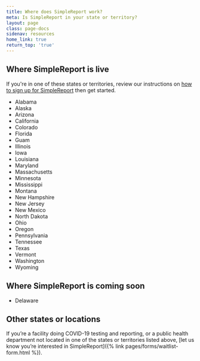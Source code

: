 ```yaml
---
title: Where does SimpleReport work?
meta: Is SimpleReport in your state or territory?
layout: page
class: page-docs
sidenav: resources
home_link: true
return_top: 'true'
---
```


## Where SimpleReport is live
If you're in one of these states or territories, review our instructions on [how to sign up for SimpleReport](/getting-started/organizations-and-testing-facilities/onboard-your-organization/) then get started.

- Alabama
- Alaska
- Arizona
- California
- Colorado
- Florida
- Guam
- Illinois
- Iowa
- Louisiana
- Maryland
- Massachusetts
- Minnesota
- Mississippi
- Montana
- New Hampshire
- New Jersey
- New Mexico
- North Dakota
- Ohio
- Oregon
- Pennsylvania
- Tennessee
- Texas
- Vermont
- Washington
- Wyoming

## Where SimpleReport is coming soon
- Delaware

## Other states or locations
If you’re a facility doing COVID-19 testing and reporting, or a public health department not located in one of the states or territories listed above, [let us know you’re interested in SimpleReport]({% link pages/forms/waitlist-form.html %}).
